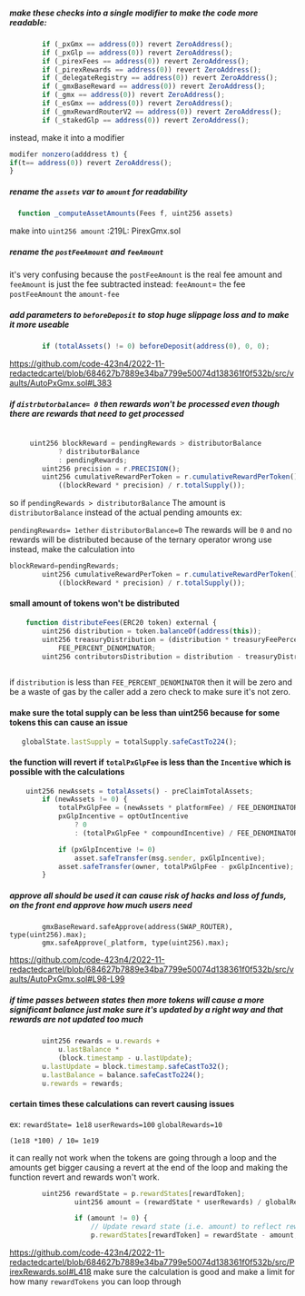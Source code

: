 ##### make  these checks into a single  modifier to make the code more readable:
```js
        if (_pxGmx == address(0)) revert ZeroAddress();
        if (_pxGlp == address(0)) revert ZeroAddress();
        if (_pirexFees == address(0)) revert ZeroAddress();
        if (_pirexRewards == address(0)) revert ZeroAddress();
        if (_delegateRegistry == address(0)) revert ZeroAddress();
        if (_gmxBaseReward == address(0)) revert ZeroAddress();
        if (_gmx == address(0)) revert ZeroAddress();
        if (_esGmx == address(0)) revert ZeroAddress();
        if (_gmxRewardRouterV2 == address(0)) revert ZeroAddress();
        if (_stakedGlp == address(0)) revert ZeroAddress();
```
instead, make it into a modifier 
```js
modifer nonzero(adddress t) {
if(t== address(0)) revert ZeroAddress();
}
```
##### rename  the `assets` var to `amount` for readability 
```js
  function _computeAssetAmounts(Fees f, uint256 assets)
```
make into `uint256 amount`
:219L: PirexGmx.sol
##### rename the `postFeeAmount` and `feeAmount`
it's very confusing because  the `postFeeAmount` is the real fee amount and `feeAmount`  is just the fee  subtracted
instead:
`feeAmount`= the fee
`postFeeAmount` the `amount-fee`
#####  add parameters to `beforeDeposit` to stop huge slippage loss and to make it more useable 
```js
        if (totalAssets() != 0) beforeDeposit(address(0), 0, 0);

```
https://github.com/code-423n4/2022-11-redactedcartel/blob/684627b7889e34ba7799e50074d138361f0f532b/src/vaults/AutoPxGmx.sol#L383

#####   if `distrbutorbalance= 0`  then rewards won't be processed even though there are rewards that need to get processed

```js

     uint256 blockReward = pendingRewards > distributorBalance
            ? distributorBalance
            : pendingRewards;
        uint256 precision = r.PRECISION();
        uint256 cumulativeRewardPerToken = r.cumulativeRewardPerToken() +
            ((blockReward * precision) / r.totalSupply());
```
so if `pendingRewards > distributorBalance`  The amount is `distributorBalance` instead of  the actual pending amounts
ex:

`pendingRewards= 1ether` 
`distributorBalance=0`
The rewards will  be `0` and no rewards will be distributed   because  of the ternary operator wrong use
instead, make  the calculation into

```js
blockReward=pendingRewards;
        uint256 cumulativeRewardPerToken = r.cumulativeRewardPerToken() +
            ((blockReward * precision) / r.totalSupply());

```
#### small amount of tokens won't be distributed
```js
    function distributeFees(ERC20 token) external {
        uint256 distribution = token.balanceOf(address(this));
        uint256 treasuryDistribution = (distribution * treasuryFeePercent) /
            FEE_PERCENT_DENOMINATOR;
        uint256 contributorsDistribution = distribution - treasuryDistribution;
		
```
if `distribution` is less than `FEE_PERCENT_DENOMINATOR` then it will be zero and be a waste of gas by  the caller
add a zero check to make sure it's not zero.
#### make sure the total supply can be less than uint256 because for some tokens this can cause an  issue
```js
   globalState.lastSupply = totalSupply.safeCastTo224();
```
#### the function will revert if `totalPxGlpFee` is less than the `Incentive` which is possible with the calculations
```js
    uint256 newAssets = totalAssets() - preClaimTotalAssets;
        if (newAssets != 0) {
            totalPxGlpFee = (newAssets * platformFee) / FEE_DENOMINATOR;
            pxGlpIncentive = optOutIncentive
                ? 0
                : (totalPxGlpFee * compoundIncentive) / FEE_DENOMINATOR;

            if (pxGlpIncentive != 0)
                asset.safeTransfer(msg.sender, pxGlpIncentive);
            asset.safeTransfer(owner, totalPxGlpFee - pxGlpIncentive);
        }

```
##### approve all should be used it can cause risk of hacks and loss of funds, on the front end approve how much users need 
```
        gmxBaseReward.safeApprove(address(SWAP_ROUTER), type(uint256).max);
        gmx.safeApprove(_platform, type(uint256).max);
```
https://github.com/code-423n4/2022-11-redactedcartel/blob/684627b7889e34ba7799e50074d138361f0f532b/src/vaults/AutoPxGmx.sol#L98-L99
#####  if time passes  between states then more tokens will cause a more significant balance just make sure it's updated by a right way and that rewards are not updated too much 
```js
        uint256 rewards = u.rewards +
            u.lastBalance *
            (block.timestamp - u.lastUpdate);
        u.lastUpdate = block.timestamp.safeCastTo32();
        u.lastBalance = balance.safeCastTo224();
        u.rewards = rewards;

```
#### certain times these calculations can revert causing issues  
ex:
`rewardState= 1e18`
`userRewards=100`
`globalRewards=10`
```
(1e18 *100) / 10= 1e19
```
it can really not work when the tokens are going through a loop and the amounts get bigger causing a revert at the end of the loop and making the function revert and rewards won't work.
```js
        uint256 rewardState = p.rewardStates[rewardToken];
                uint256 amount = (rewardState * userRewards) / globalRewards;

                if (amount != 0) {
                    // Update reward state (i.e. amount) to reflect reward tokens transferred out
                    p.rewardStates[rewardToken] = rewardState - amount;
```
https://github.com/code-423n4/2022-11-redactedcartel/blob/684627b7889e34ba7799e50074d138361f0f532b/src/PirexRewards.sol#L418
make sure the calculation is good and make a limit for how many `rewardTokens` you can loop through
